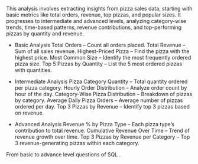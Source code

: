 This analysis involves extracting insights from pizza sales data, starting with basic metrics like total orders, revenue, top pizzas, and popular sizes. It progresses to intermediate and advanced levels, analyzing category-wise trends, time-based patterns, revenue contributions, and top-performing pizzas by quantity and revenue.


- Basic Analysis
Total Orders – Count all orders placed.
Total Revenue – Sum of all sales revenue.
Highest-Priced Pizza – Find the pizza with the highest price.
Most Common Size – Identify the most frequently ordered pizza size.
Top 5 Pizzas by Quantity – List the 5 most ordered pizzas with quantities.

- Intermediate Analysis
Pizza Category Quantity – Total quantity ordered per pizza category.
Hourly Order Distribution – Analyze order count by hour of the day.
Category-Wise Pizza Distribution – Breakdown of pizzas by category.
Average Daily Pizza Orders – Average number of pizzas ordered per day.
Top 3 Pizzas by Revenue – Identify top 3 pizzas based on revenue.

- Advanced Analysis
Revenue % by Pizza Type – Each pizza type’s contribution to total revenue.
Cumulative Revenue Over Time – Trend of revenue growth over time.
Top 3 Pizzas by Revenue per Category – Top 3 revenue-generating pizzas within each category.

From basic to advance level questions of SQL .
